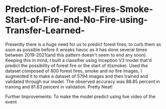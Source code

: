 # Predction-of-Forest-Fires-Smoke-Start-of-Fire-and-No-Fire-using-Transfer-Learned-
Presently there is a huge need for us to predict forest fires, to curb them as soon as possible before it wreaks havoc as it has done several times between 2019-2021(and this pattern doesn't seem to end any soon). Keeping this in mind, I built a classifier using Inception V3 model that'd predict the possibility of forest fire or the start of it(smoke). Used the dataset composed of 800 forest fires, smoke and no fire images, I augmented it to make a dataset of 5794 images and then trained and validated through our model. The observed accuracy was 88.85 percent in training and 81.63 percent in validation. Pretty Neat!

Further Improvements: To make the model predict using live video of the event
